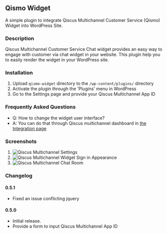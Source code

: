## Qismo Widget

A simple plugin to integrate Qiscus Multichannel Customer Service (Qismo) Widget into WordPress Site.

### Description

Qiscus Multichannel Customer Service Chat widget provides an easy way to engage with customer via chat widget in your website.
This plugin help you to easily render the widget in your WordPress site.


### Installation

1. Upload `qismo-widget` directory to the `/wp-content/plugins/` directory
1. Activate the plugin through the 'Plugins' menu in WordPress
1. Go to the Settings page and provide your Qiscus Multichannel App ID

### Frequently Asked Questions

* Q: How to change the widget user interface?
* A: You can do that through Qiscus multichannel dashboard in [the Integration page](https://qismo.qiscus.com/integration) 

### Screenshots

1. ![Qiscus Multichannel Settings](https://d1edrlpyc25xu0.cloudfront.net/kiwari-prod/image/upload/9dAEJ09u9C/screenshot-1.png)
2. ![Qiscus Multichannel Widget Sign in Appearance](https://d1edrlpyc25xu0.cloudfront.net/kiwari-prod/image/upload/6DJTBo7g_8/screenshot-2.png)
2. ![Qiscus Multichannel Chat Room](https://d1edrlpyc25xu0.cloudfront.net/kiwari-prod/image/upload/XrKawCNgF_/screenshot-3.png)

### Changelog

#### 0.5.1
* Fixed an issue conflicting jquery

#### 0.5.0
* Initial release.
* Provide a form to input Qiscus Multichannel App ID